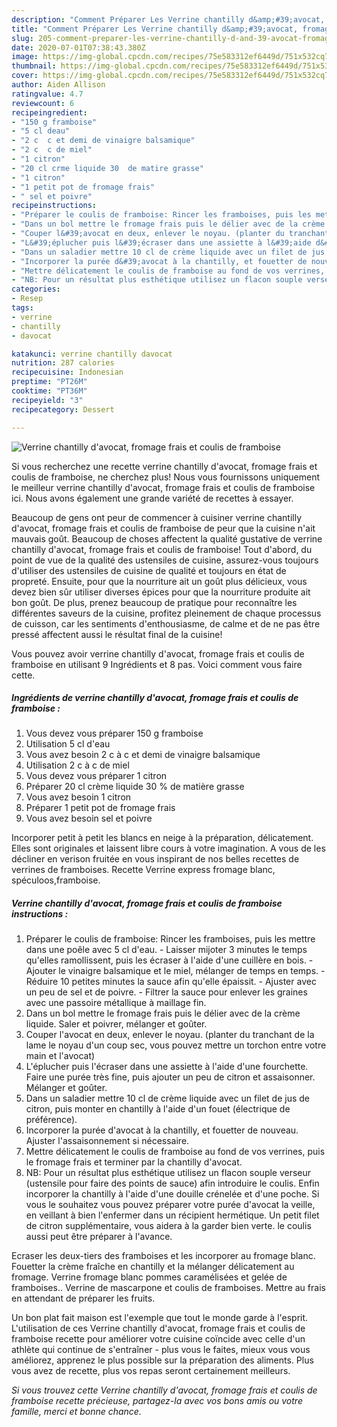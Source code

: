```yaml
---
description: "Comment Préparer Les Verrine chantilly d&amp;#39;avocat, fromage frais et coulis de framboise"
title: "Comment Préparer Les Verrine chantilly d&amp;#39;avocat, fromage frais et coulis de framboise"
slug: 205-comment-preparer-les-verrine-chantilly-d-and-39-avocat-fromage-frais-et-coulis-de-framboise
date: 2020-07-01T07:38:43.380Z
image: https://img-global.cpcdn.com/recipes/75e583312ef6449d/751x532cq70/verrine-chantilly-davocat-fromage-frais-et-coulis-de-framboise-photo-principale-de-la-recette.jpg
thumbnail: https://img-global.cpcdn.com/recipes/75e583312ef6449d/751x532cq70/verrine-chantilly-davocat-fromage-frais-et-coulis-de-framboise-photo-principale-de-la-recette.jpg
cover: https://img-global.cpcdn.com/recipes/75e583312ef6449d/751x532cq70/verrine-chantilly-davocat-fromage-frais-et-coulis-de-framboise-photo-principale-de-la-recette.jpg
author: Aiden Allison
ratingvalue: 4.7
reviewcount: 6
recipeingredient:
- "150 g framboise"
- "5 cl deau"
- "2 c  c et demi de vinaigre balsamique"
- "2 c  c de miel"
- "1 citron"
- "20 cl crme liquide 30  de matire grasse"
- "1 citron"
- "1 petit pot de fromage frais"
- " sel et poivre"
recipeinstructions:
- "Préparer le coulis de framboise: Rincer les framboises, puis les mettre dans une poêle avec 5 cl d&#39;eau.  Laisser mijoter 3 minutes le temps qu&#39;elles ramollissent, puis les écraser à l&#39;aide d&#39;une cuillère en bois. Ajouter le vinaigre balsamique et le miel, mélanger de temps en temps. Réduire 10 petites minutes la sauce afin qu&#39;elle épaissit.  Ajuster avec un peu de sel et de poivre.  Filtrer la sauce pour enlever les graines avec une passoire métallique à maillage fin."
- "Dans un bol mettre le fromage frais puis le délier avec de la crème liquide. Saler et poivrer, mélanger et goûter."
- "Couper l&#39;avocat en deux, enlever le noyau. (planter du tranchant de la lame le noyau d&#39;un coup sec, vous pouvez mettre un torchon entre votre main et l&#39;avocat)"
- "L&#39;éplucher puis l&#39;écraser dans une assiette à l&#39;aide d&#39;une fourchette. Faire une purée très fine, puis ajouter un peu de citron et assaisonner. Mélanger et goûter."
- "Dans un saladier mettre 10 cl de crème liquide avec un filet de jus de citron, puis monter en chantilly à l&#39;aide d&#39;un fouet (électrique de préférence)."
- "Incorporer la purée d&#39;avocat à la chantilly, et fouetter de nouveau. Ajuster l&#39;assaisonnement si nécessaire."
- "Mettre délicatement le coulis de framboise au fond de vos verrines, puis le fromage frais et terminer par la chantilly d&#39;avocat."
- "NB: Pour un résultat plus esthétique utilisez un flacon souple verseur (ustensile pour faire des points de sauce) afin introduire le coulis. Enfin incorporer la chantilly à l&#39;aide d&#39;une douille crénelée et d&#39;une poche. Si vous le souhaitez vous pouvez préparer votre purée d&#39;avocat la veille, en veillant à bien l&#39;enfermer dans un récipient hermétique. Un petit filet de citron supplémentaire, vous aidera à la garder bien verte. le coulis aussi peut être préparer à l&#39;avance."
categories:
- Resep
tags:
- verrine
- chantilly
- davocat

katakunci: verrine chantilly davocat 
nutrition: 287 calories
recipecuisine: Indonesian
preptime: "PT26M"
cooktime: "PT36M"
recipeyield: "3"
recipecategory: Dessert

---
```



![Verrine chantilly d&#39;avocat, fromage frais et coulis de framboise](https://img-global.cpcdn.com/recipes/75e583312ef6449d/751x532cq70/verrine-chantilly-davocat-fromage-frais-et-coulis-de-framboise-photo-principale-de-la-recette.jpg)

Si vous recherchez une recette verrine chantilly d&#39;avocat, fromage frais et coulis de framboise, ne cherchez plus! Nous vous fournissons uniquement le meilleur verrine chantilly d&#39;avocat, fromage frais et coulis de framboise ici. Nous avons également une grande variété de recettes à essayer.

Beaucoup de gens ont peur de commencer à cuisiner verrine chantilly d&#39;avocat, fromage frais et coulis de framboise de peur que la cuisine n'ait mauvais goût. Beaucoup de choses affectent la qualité gustative de verrine chantilly d&#39;avocat, fromage frais et coulis de framboise! Tout d'abord, du point de vue de la qualité des ustensiles de cuisine, assurez-vous toujours d'utiliser des ustensiles de cuisine de qualité et toujours en état de propreté. Ensuite, pour que la nourriture ait un goût plus délicieux, vous devez bien sûr utiliser diverses épices pour que la nourriture produite ait bon goût. De plus, prenez beaucoup de pratique pour reconnaître les différentes saveurs de la cuisine, profitez pleinement de chaque processus de cuisson, car les sentiments d'enthousiasme, de calme et de ne pas être pressé affectent aussi le résultat final de la cuisine!

<!--inarticleads1-->

Vous pouvez avoir verrine chantilly d&#39;avocat, fromage frais et coulis de framboise en utilisant 9 Ingrédients et 8 pas. Voici comment vous faire cette.

##### Ingrédients de verrine chantilly d&#39;avocat, fromage frais et coulis de framboise :

1. Vous devez vous préparer 150 g framboise
1. Utilisation 5 cl d&#39;eau
1. Vous avez besoin 2 c à c et demi de vinaigre balsamique
1. Utilisation 2 c à c de miel
1. Vous devez vous préparer 1 citron
1. Préparer 20 cl crème liquide 30 % de matière grasse
1. Vous avez besoin 1 citron
1. Préparer 1 petit pot de fromage frais
1. Vous avez besoin  sel et poivre


Incorporer petit à petit les blancs en neige à la préparation, délicatement. Elles sont originales et laissent libre cours à votre imagination. A vous de les décliner en verison fruitée en vous inspirant de nos belles recettes de verrines de framboises. Recette Verrine express fromage blanc, spéculoos,framboise. 

<!--inarticleads2-->

##### Verrine chantilly d&#39;avocat, fromage frais et coulis de framboise instructions :

1. Préparer le coulis de framboise: Rincer les framboises, puis les mettre dans une poêle avec 5 cl d&#39;eau.  - Laisser mijoter 3 minutes le temps qu&#39;elles ramollissent, puis les écraser à l&#39;aide d&#39;une cuillère en bois. - Ajouter le vinaigre balsamique et le miel, mélanger de temps en temps. - Réduire 10 petites minutes la sauce afin qu&#39;elle épaissit.  - Ajuster avec un peu de sel et de poivre.  - Filtrer la sauce pour enlever les graines avec une passoire métallique à maillage fin.
1. Dans un bol mettre le fromage frais puis le délier avec de la crème liquide. Saler et poivrer, mélanger et goûter.
1. Couper l&#39;avocat en deux, enlever le noyau. (planter du tranchant de la lame le noyau d&#39;un coup sec, vous pouvez mettre un torchon entre votre main et l&#39;avocat)
1. L&#39;éplucher puis l&#39;écraser dans une assiette à l&#39;aide d&#39;une fourchette. Faire une purée très fine, puis ajouter un peu de citron et assaisonner. Mélanger et goûter.
1. Dans un saladier mettre 10 cl de crème liquide avec un filet de jus de citron, puis monter en chantilly à l&#39;aide d&#39;un fouet (électrique de préférence).
1. Incorporer la purée d&#39;avocat à la chantilly, et fouetter de nouveau. Ajuster l&#39;assaisonnement si nécessaire.
1. Mettre délicatement le coulis de framboise au fond de vos verrines, puis le fromage frais et terminer par la chantilly d&#39;avocat.
1. NB: Pour un résultat plus esthétique utilisez un flacon souple verseur (ustensile pour faire des points de sauce) afin introduire le coulis. Enfin incorporer la chantilly à l&#39;aide d&#39;une douille crénelée et d&#39;une poche. Si vous le souhaitez vous pouvez préparer votre purée d&#39;avocat la veille, en veillant à bien l&#39;enfermer dans un récipient hermétique. Un petit filet de citron supplémentaire, vous aidera à la garder bien verte. le coulis aussi peut être préparer à l&#39;avance.


Ecraser les deux-tiers des framboises et les incorporer au fromage blanc. Fouetter la crème fraîche en chantilly et la mélanger délicatement au fromage. Verrine fromage blanc pommes caramélisées et gelée de framboises.. Verrine de mascarpone et coulis de framboises. Mettre au frais en attendant de préparer les fruits. 

<!--inarticleads1-->

<p>
Un bon plat fait maison est l'exemple que tout le monde garde à l'esprit. L'utilisation de ces Verrine chantilly d&#39;avocat, fromage frais et coulis de framboise recette pour améliorer votre cuisine coïncide avec celle d'un athlète qui continue de s'entraîner - plus vous le faites, mieux vous vous améliorez, apprenez le plus possible sur la préparation des aliments. Plus vous avez de recette, plus vos repas seront certainement meilleurs.
</p>

<p>
<i>Si vous trouvez cette Verrine chantilly d&#39;avocat, fromage frais et coulis de framboise recette précieuse, partagez-la avec vos bons amis ou votre famille, merci et bonne chance.</i>
</p>
